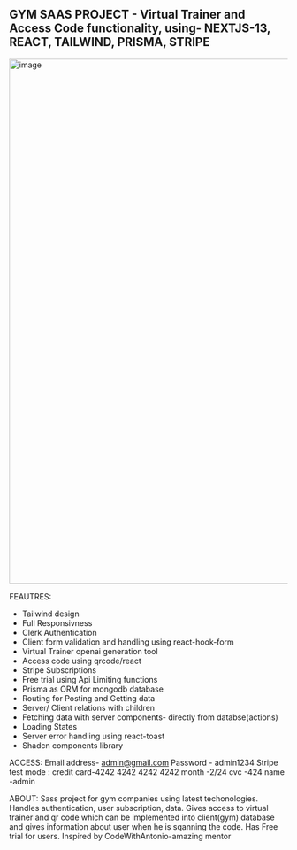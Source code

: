 ## GYM SAAS PROJECT - Virtual Trainer and Access Code functionality, using- NEXTJS-13, REACT, TAILWIND, PRISMA, STRIPE

<img width="949" alt="image" src="https://github.com/Simone-shalom/gym-saas/assets/117103936/10376db7-3d7d-470c-9d74-e139e150c939">

FEAUTRES: 
- Tailwind design
- Full Responsivness
- Clerk Authentication
- Client form validation and handling using react-hook-form
- Virtual Trainer openai generation tool
- Access code using qrcode/react
- Stripe Subscriptions
- Free trial using Api Limiting functions
- Prisma as ORM for mongodb database
- Routing for Posting and Getting data
- Server/ Client relations with children
- Fetching data with server components- directly from databse(actions)
- Loading States 
- Server error handling using react-toast
- Shadcn components library

ACCESS:
Email address- admin@gmail.com
Password - admin1234
Stripe test mode : 
  credit card-4242 4242 4242 4242
  month -2/24  cvc -424
  name -admin

ABOUT: 
Sass project for gym companies using latest techonologies. Handles authentication, user subscription, data.
Gives access to virtual trainer and qr code which can be implemented into client(gym) database and gives information about user
when he is sqanning the code. Has Free trial for users. Inspired by CodeWithAntonio-amazing mentor
